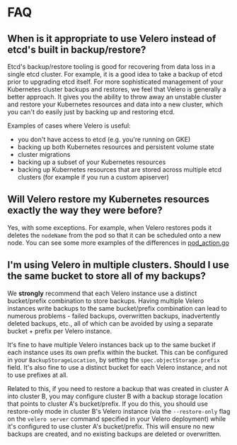 # FAQ

## When is it appropriate to use Velero instead of etcd's built in backup/restore?

Etcd's backup/restore tooling is good for recovering from data loss in a single etcd cluster. For
example, it is a good idea to take a backup of etcd prior to upgrading etcd itself. For more
sophisticated management of your Kubernetes cluster backups and restores, we feel that Velero is
generally a better approach. It gives you the ability to throw away an unstable cluster and restore
your Kubernetes resources and data into a new cluster, which you can't do easily just by backing up
and restoring etcd.

Examples of cases where Velero is useful:

* you don't have access to etcd (e.g. you're running on GKE)
* backing up both Kubernetes resources and persistent volume state
* cluster migrations
* backing up a subset of your Kubernetes resources
* backing up Kubernetes resources that are stored across multiple etcd clusters (for example if you
  run a custom apiserver)

## Will Velero restore my Kubernetes resources exactly the way they were before?

Yes, with some exceptions. For example, when Velero restores pods it deletes the `nodeName` from the
pod so that it can be scheduled onto a new node. You can see some more examples of the differences
in [pod_action.go](https://github.com/vmware-tanzu/velero/blob/main/pkg/restore/pod_action.go)

## I'm using Velero in multiple clusters. Should I use the same bucket to store all of my backups?

We **strongly** recommend that each Velero instance use a distinct bucket/prefix combination to store backups.
Having multiple Velero instances write backups to the same  bucket/prefix combination can lead to numerous 
problems - failed backups, overwritten backups, inadvertently deleted backups, etc., all of which can be 
avoided by using a separate bucket + prefix per Velero instance. 

It's fine to have multiple Velero instances back up to the same bucket if each instance uses its own
prefix within the bucket. This can be configured in your `BackupStorageLocation`, by setting the 
`spec.objectStorage.prefix` field. It's also fine to use a distinct bucket for each Velero instance, 
and not to use prefixes at all.

Related to this, if you need to restore a backup that was created in cluster A into cluster B, you may 
configure cluster B with a backup storage location that points to cluster A's bucket/prefix. If you do
this, you should use restore-only mode in cluster B's Velero instance (via the `--restore-only` flag on 
the `velero server` command specified in your Velero deployment) while it's configured to use cluster A's 
bucket/prefix. This will ensure no new backups are created, and no existing backups are deleted or overwritten.
